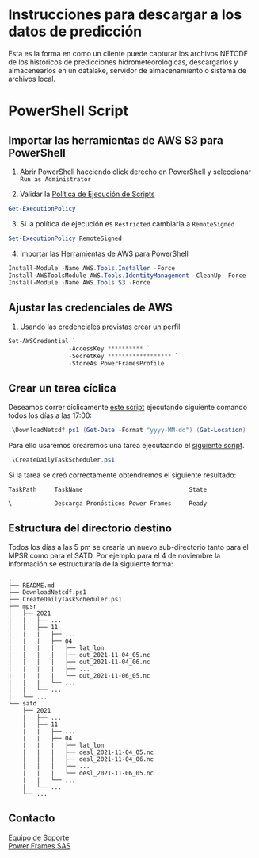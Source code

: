 # Instrucciones para descargar a los datos de predicción

Esta es la forma en como un cliente puede capturar los archivos NETCDF de los históricos de predicciones hidrometeorologicas, descargarlos y almacenearlos en un datalake, servidor de almacenamiento o sistema de archivos local.

# PowerShell Script

## Importar las herramientas de AWS S3 para PowerShell

1. Abrir PowerShell haceiendo click derecho en PowerShell y seleccionar `Run as Administrator`

2. Validar la [Política de Ejecución de Scripts](https://docs.microsoft.com/en-us/powershell/module/microsoft.powershell.core/about/about_execution_policies?view=powershell-7.1)
```powershell
Get-ExecutionPolicy
```
3. Si la política de ejecución es `Restricted` cambiarla a `RemoteSigned`
```powershell
Set-ExecutionPolicy RemoteSigned
```
4. Importar las [Herramientas de AWS para PowerShell](https://docs.aws.amazon.com/powershell/latest/userguide/pstools-getting-set-up-windows.html)
```powershell
Install-Module -Name AWS.Tools.Installer -Force
Install-AWSToolsModule AWS.Tools.IdentityManagement -CleanUp -Force
Install-Module -Name AWS.Tools.S3 -Force
```
## Ajustar las credenciales de AWS

1. Usando las credenciales provistas crear un perfil
```powershell
Set-AWSCredential `
                 -AccessKey ********** `
                 -SecretKey ****************** `
                 -StoreAs PowerFramesProfile
```
## Crear un tarea cíclica

Deseamos correr cíclicamente [este script](DownloadNetcdf.ps1) ejecutando siguiente comando todos los días a las 17:00:
```powershell
.\DownloadNetcdf.ps1 (Get-Date -Format "yyyy-MM-dd") (Get-Location)
```
Para ello usaremos crearemos una tarea ejecutaando el [siguiente script](CreateDailyTaskScheduler.ps1).
```powershell
.\CreateDailyTaskScheduler.ps1
```
Si la tarea se creó correctamente obtendremos el siguiente resultado:
```text
TaskPath     TaskName                              State     
--------     --------                              -----
\            Descarga Pronósticos Power Frames     Ready
```

## Estructura del directorio destino
Todos los días a las 5 pm se crearía un nuevo sub-directorio tanto para el MPSR como para el SATD.
Por ejemplo para el 4 de noviembre la información se estructuraría de la siguiente forma:
```
.
├── README.md
├── DownloadNetcdf.ps1
├── CreateDailyTaskScheduler.ps1
├── mpsr
│   ├── 2021
|   |   ├── ...
|   |   ├── 11
|   |   |   ├── ...
|   |   |   ├── 04
|   |   |   |   ├── lat_lon
|   |   |   |   ├── out_2021-11-04_05.nc
|   |   |   |   ├── out_2021-11-04_06.nc
|   |   |   |   ├── ...
|   |   |   |   └── out_2021-11-06_05.nc
|   |   |   └── ...
|   |   └── ...
|   └── ...
└── satd
    ├── 2021
    |   ├── ...
    |   ├── 11
    |   |   ├── ...
    |   |   ├── 04
    |   |   |   ├── lat_lon
    |   |   |   ├── desl_2021-11-04_05.nc
    |   |   |   ├── desl_2021-11-04_06.nc
    |   |   |   ├── ...
    |   |   |   └── desl_2021-11-06_05.nc
    |   |   └── ...
    |   └── ...
    └── ...
```

## Contacto
[Equipo de Soporte](mailto:support@powerframes.co) \
[Power Frames SAS](https://www.powerframes.co)
